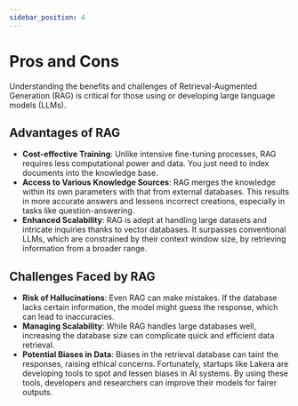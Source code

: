 ```yaml
---
sidebar_position: 4
---
```


# Pros and Cons

Understanding the benefits and challenges of Retrieval-Augmented Generation (RAG) is critical for those using or developing large language models (LLMs).

## Advantages of RAG

- **Cost-effective Training**: Unlike intensive fine-tuning processes, RAG requires less computational power and data. You just need to index documents into the knowledge base.
- **Access to Various Knowledge Sources**: RAG merges the knowledge within its own parameters with that from external databases. This results in more accurate answers and lessens incorrect creations, especially in tasks like question-answering.
- **Enhanced Scalability**: RAG is adept at handling large datasets and intricate inquiries thanks to vector databases. It surpasses conventional LLMs, which are constrained by their context window size, by retrieving information from a broader range.

## Challenges Faced by RAG

- **Risk of Hallucinations**: Even RAG can make mistakes. If the database lacks certain information, the model might guess the response, which can lead to inaccuracies.
- **Managing Scalability**: While RAG handles large databases well, increasing the database size can complicate quick and efficient data retrieval.
- **Potential Biases in Data**: Biases in the retrieval database can taint the responses, raising ethical concerns. Fortunately, startups like Lakera are developing tools to spot and lessen biases in AI systems. By using these tools, developers and researchers can improve their models for fairer outputs.
